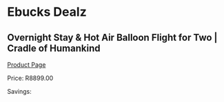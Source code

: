 
# Ebucks Dealz
## Overnight Stay & Hot Air Balloon Flight for Two | Cradle of Humankind
[Product Page](https://www.ebucks.com/web/shop/productSelected.do?prodId=1165410644&catId=717324798)

Price: R8899.00

Savings: 


	